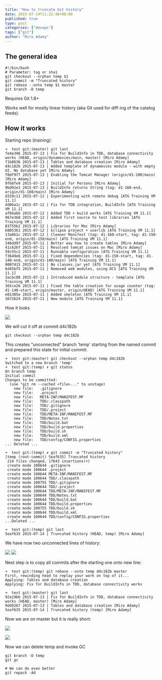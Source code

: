 ```yaml
---
title: "How to truncate Git history"
date: 2015-07-14T11:22:48+08:00
published: true
type: post
categories: ["devops"]
tags: ["git"]
author: "Miro Adamy"
---
```


## The general idea

```
#!/bin/bash
# Parameter: tag or sha1
git checkout --orphan temp $1
git commit -m "Truncated history"
git rebase --onto temp $1 master
git branch -D temp
```

Requires Git 1.8+

Works well for mostly linear history (aka Git used for diff-ing of the catalog feeds).

## How it works

Starting repo (training):

```
➜  test git:(master) git last
fe4e396 2015-07-13 | Fix for BuildInfo in TDD, database connectivity works (HEAD, origin/dynamovies/main, master) [Miro Adamy]
f1b8636 2015-07-13 | Tables and database creation [Miro Adamy]
d4c182b 2015-07-13 | Added template of dynamovies module - with empty UI. No database yet [Miro Adamy]
f8df977 2015-07-13 | Enabling the Tomcat Manager (origin/d1-200/main) [Miro Adamy]
9f68fe9 2015-07-13 | Initial for Persons [Miro Adamy]
9bd92e3 2015-07-13 | BuildInfo returns String (tag: d1-160-end, origin/d1-160/main) [Miro Adamy]
d319c11 2015-07-12 | Experimenting with remote debug [ATG Training VM 11.1]
4d06a1c 2015-07-12 | Fix for TDD integration, BuildInfo [ATG Training VM 11.1]
af66abb 2015-07-12 | Added TDD + build works [ATG Training VM 11.1]
967e368 2015-07-12 | Added first source to test libraries [ATG Training VM 11.1]
83755b2 2015-07-12 | Libraries for Mac [Miro Adamy]
b805361 2015-07-12 | Eclipse project + userlib [ATG Training VM 11.1]
13a0b1c 2015-07-12 | Cleaner Manifest (tag: d1-160-start, tag: d1-150-end, origin/d1-150/main) [ATG Training VM 11.1]
246dd9f 2015-07-11 | Better way how to create tables [Miro Adamy]
41c626f 2015-07-11 | Resolved tomcat issues on Mac [Miro Adamy]
59c55c2 2015-07-11 | Runnable configuration [ATG Training VM 11.1]
f3649e6 2015-07-11 | Fixed dependencies (tag: d1-150-start, tag: d1-140-end, origin/d1-140/main) [ATG Training VM 11.1]
9007415 2015-07-11 | No classes.jar yet [ATG Training VM 11.1]
6d45bf5 2015-07-11 | Removed web modules, using DCS [ATG Training VM 11.1]
3acbc08 2015-07-11 | Introduced module structure - template [ATG Training VM 11.1]
365ce26 2015-07-11 | Fixed the table creation for usage counter (tag: d1-140-start, origin/master, origin/HEAD) [ATG Training VM 11.1]
e01305e 2015-07-11 | Added skeleton [ATG Training VM 11.1]
1672624 2015-07-11 | New module [ATG Training VM 11.1]
```

How it looks

![](/images/cut-git-1.png)

We will cut it off at commit d4c182b

```
git checkout --orphan temp d4c182b
```

This creates "unconnected" branch 'temp' starting from the named commit and prepared this state for initial commit:

```
➜  test git:(master) git checkout --orphan temp d4c182b
Switched to a new branch 'temp'
➜  test git:(temp) ✗ git status
On branch temp
Initial commit
Changes to be committed:
  (use "git rm --cached <file>..." to unstage)
    new file:   .gitignore
    new file:   .project
    new file:   META-INF/MANIFEST.MF
    new file:   TDD/.classpath
    new file:   TDD/.gitignore
    new file:   TDD/.project
    new file:   TDD/META-INF/MANIFEST.MF
    new file:   TDD/Notes.txt
    new file:   TDD/build.bat
    new file:   TDD/build.properties
    new file:   TDD/build.sh
    new file:   TDD/build.xml
    new file:   TDD/config/CONFIG.properties
... Deleted ...
  
➜  test git:(temp) ✗ git commit -m "Truncated history"
[temp (root-commit) 5eaf635] Truncated history
 214 files changed, 17643 insertions(+)
 create mode 100644 .gitignore
 create mode 100644 .project
 create mode 100644 META-INF/MANIFEST.MF
 create mode 100644 TDD/.classpath
 create mode 100755 TDD/.gitignore
 create mode 100644 TDD/.project
 create mode 100644 TDD/META-INF/MANIFEST.MF
 create mode 100644 TDD/Notes.txt
 create mode 100644 TDD/build.bat
 create mode 100644 TDD/build.properties
 create mode 100755 TDD/build.sh
 create mode 100644 TDD/build.xml
 create mode 100644 TDD/config/CONFIG.properties
...Deleted ...
  
➜  test git:(temp) git last
5eaf635 2015-07-14 | Truncated history (HEAD, temp) [Miro Adamy]
```

We have now two unconnected lines of history:

![](/images/cut-git-2.png)
![](/images/cut-git-3.png)


Next step is to copy all commits after the starting one onto new line:

```
➜  test git:(temp) git rebase --onto temp d4c182b master
First, rewinding head to replay your work on top of it...
Applying: Tables and database creation
Applying: Fix for BuildInfo in TDD, database connectivity works
  
➜  test git:(master) git last
92a19bb 2015-07-13 | Fix for BuildInfo in TDD, database connectivity works (HEAD, master) [Miro Adamy]
9dd9267 2015-07-13 | Tables and database creation [Miro Adamy]
5eaf635 2015-07-14 | Truncated history (temp) [Miro Adamy]
```

Now we are on master but it is really short:

![](/images/cut-git-4.png)

![](/images/cut-git-5.png)

Now we can delete temp and invoke GC

```
git branch -D temp
git gc
  
# We can do even better
git repack -Ad
```

